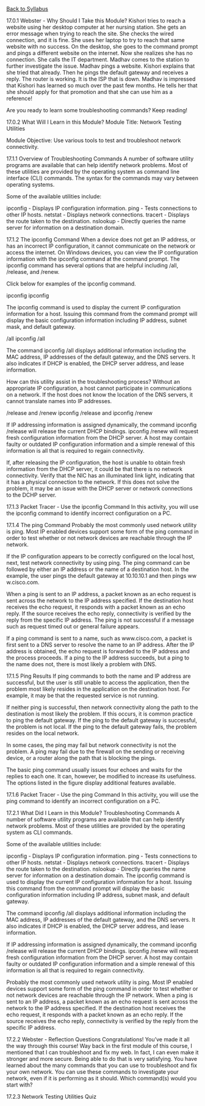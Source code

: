 [Back to Syllabus](./README.md#course-syllabus)

17.0.1 Webster - Why Should I Take this Module?
Kishori tries to reach a website using her desktop computer at her nursing station. She gets an error message when trying to reach the site. She checks the wired connection, and it is fine. She uses her laptop to try to reach that same website with no success. On the desktop, she goes to the command prompt and pings a different website on the internet. Now she realizes she has no connection. She calls the IT department. Madhav comes to the station to further investigate the issue. Madhav pings a website. Kishori explains that she tried that already. Then he pings the default gateway and receives a reply. The router is working. It is the ISP that is down. Madhav is impressed that Kishori has learned so much over the past few months. He tells her that she should apply for that promotion and that she can use him as a reference!

Are you ready to learn some troubleshooting commands? Keep reading!


17.0.2 What Will I Learn in this Module?
Module Title: Network Testing Utilities

Module Objective: Use various tools to test and troubleshoot network connectivity.



17.1.1 Overview of Troubleshooting Commands
A number of software utility programs are available that can help identify network problems. Most of these utilities are provided by the operating system as command line interface (CLI) commands. The syntax for the commands may vary between operating systems.

Some of the available utilities include:

ipconfig - Displays IP configuration information.
ping - Tests connections to other IP hosts.
netstat - Displays network connections.
tracert - Displays the route taken to the destination.
nslookup - Directly queries the name server for information on a destination domain.



17.1.2 The ipconfig Command
When a device does not get an IP address, or has an incorrect IP configuration, it cannot communicate on the network or access the internet. On Windows devices, you can view the IP configuration information with the ipconfig command at the command prompt. The ipconfig command has several options that are helpful including /all, /release, and /renew.

Click below for examples of the ipconfig command.


ipconfig
ipconfig

The ipconfig command is used to display the current IP configuration information for a host. Issuing this command from the command prompt will display the basic configuration information including IP address, subnet mask, and default gateway.


/all
ipconfig /all

The command ipconfig /all displays additional information including the MAC address, IP addresses of the default gateway, and the DNS servers. It also indicates if DHCP is enabled, the DHCP server address, and lease information.

How can this utility assist in the troubleshooting process? Without an appropriate IP configuration, a host cannot participate in communications on a network. If the host does not know the location of the DNS servers, it cannot translate names into IP addresses.


/release and /renew
ipconfig /release and ipconfig /renew

If IP addressing information is assigned dynamically, the command ipconfig /release will release the current DHCP bindings. ipconfig /renew will request fresh configuration information from the DHCP server. A host may contain faulty or outdated IP configuration information and a simple renewal of this information is all that is required to regain connectivity.

If, after releasing the IP configuration, the host is unable to obtain fresh information from the DHCP server, it could be that there is no network connectivity. Verify that the NIC has an illuminated link light, indicating that it has a physical connection to the network. If this does not solve the problem, it may be an issue with the DHCP server or network connections to the DCHP server.


17.1.3 Packet Tracer - Use the ipconfig Command
In this activity, you will use the ipconfig command to identify incorrect configuration on a PC.



17.1.4 The ping Command
Probably the most commonly used network utility is ping. Most IP enabled devices support some form of the ping command in order to test whether or not network devices are reachable through the IP network.

If the IP configuration appears to be correctly configured on the local host, next, test network connectivity by using ping. The ping command can be followed by either an IP address or the name of a destination host. In the example, the user pings the default gateway at 10.10.10.1 and then pings ww​w.cisco.com.



When a ping is sent to an IP address, a packet known as an echo request is sent across the network to the IP address specified. If the destination host receives the echo request, it responds with a packet known as an echo reply. If the source receives the echo reply, connectivity is verified by the reply from the specific IP address. The ping is not successful if a message such as request timed out or general failure appears.

If a ping command is sent to a name, such as ww​w.cisco.com, a packet is first sent to a DNS server to resolve the name to an IP address. After the IP address is obtained, the echo request is forwarded to the IP address and the process proceeds. If a ping to the IP address succeeds, but a ping to the name does not, there is most likely a problem with DNS.



17.1.5 Ping Results
If ping commands to both the name and IP address are successful, but the user is still unable to access the application, then the problem most likely resides in the application on the destination host. For example, it may be that the requested service is not running.

If neither ping is successful, then network connectivity along the path to the destination is most likely the problem. If this occurs, it is common practice to ping the default gateway. If the ping to the default gateway is successful, the problem is not local. If the ping to the default gateway fails, the problem resides on the local network.

In some cases, the ping may fail but network connectivity is not the problem. A ping may fail due to the firewall on the sending or receiving device, or a router along the path that is blocking the pings.

The basic ping command usually issues four echoes and waits for the replies to each one. It can, however, be modified to increase its usefulness. The options listed in the figure display additional features available.



17.1.6 Packet Tracer - Use the ping Command
In this activity, you will use the ping command to identify an incorrect configuration on a PC.



17.2.1 What Did I Learn in this Module?
Troubleshooting Commands
A number of software utility programs are available that can help identify network problems. Most of these utilities are provided by the operating system as CLI commands.

Some of the available utilities include:

ipconfig - Displays IP configuration information.
ping - Tests connections to other IP hosts.
netstat - Displays network connections.
tracert - Displays the route taken to the destination.
nslookup - Directly queries the name server for information on a destination domain.
The ipconfig command is used to display the current IP configuration information for a host. Issuing this command from the command prompt will display the basic configuration information including IP address, subnet mask, and default gateway.

The command ipconfig /all displays additional information including the MAC address, IP addresses of the default gateway, and the DNS servers. It also indicates if DHCP is enabled, the DHCP server address, and lease information.

If IP addressing information is assigned dynamically, the command ipconfig /release will release the current DHCP bindings. ipconfig /renew will request fresh configuration information from the DHCP server. A host may contain faulty or outdated IP configuration information and a simple renewal of this information is all that is required to regain connectivity.

Probably the most commonly used network utility is ping. Most IP enabled devices support some form of the ping command in order to test whether or not network devices are reachable through the IP network. When a ping is sent to an IP address, a packet known as an echo request is sent across the network to the IP address specified. If the destination host receives the echo request, it responds with a packet known as an echo reply. If the source receives the echo reply, connectivity is verified by the reply from the specific IP address.



17.2.2 Webster - Reflection Questions
Congratulations! You’ve made it all the way through this course! Way back in the first module of this course, I mentioned that I can troubleshoot and fix my web. In fact, I can even make it stronger and more secure. Being able to do that is very satisfying. You have learned about the many commands that you can use to troubleshoot and fix your own network. You can use these commands to investigate your network, even if it is performing as it should. Which command(s) would you start with?



17.2.3 Network Testing Utilities Quiz